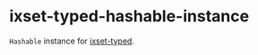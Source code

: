 # ixset-typed-hashable-instance

`Hashable` instance for [ixset-typed](https://hackage.haskell.org/package/ixset-typed).
